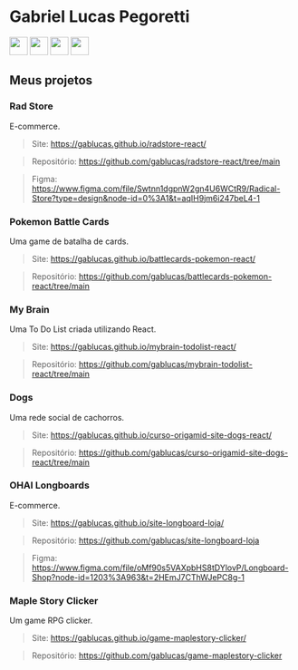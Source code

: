 # Gabriel Lucas Pegoretti

<div>
  <img width='32' src="https://cdn.jsdelivr.net/gh/devicons/devicon/icons/html5/html5-original.svg" /> 
  <img width='32' src="https://cdn.jsdelivr.net/gh/devicons/devicon/icons/css3/css3-original.svg" />
  <img width='32' src="https://cdn.jsdelivr.net/gh/devicons/devicon/icons/javascript/javascript-original.svg" />
  <img width='32' src="https://cdn.jsdelivr.net/gh/devicons/devicon/icons/react/react-original.svg" />
</div>

## Meus projetos

### Rad Store
E-commerce.
> Site: https://gablucas.github.io/radstore-react/

> Repositório: https://github.com/gablucas/radstore-react/tree/main

> Figma: https://www.figma.com/file/Swtnn1dgpnW2gn4U6WCtR9/Radical-Store?type=design&node-id=0%3A1&t=aqIH9jm6i247beL4-1

### Pokemon Battle Cards
Uma game de batalha de cards.
> Site: https://gablucas.github.io/battlecards-pokemon-react/

> Repositório: https://github.com/gablucas/battlecards-pokemon-react/tree/main

### My Brain
Uma To Do List criada utilizando React.
> Site: https://gablucas.github.io/mybrain-todolist-react/

> Repositório: https://github.com/gablucas/mybrain-todolist-react/tree/main

### Dogs
Uma rede social de cachorros.
> Site: https://gablucas.github.io/curso-origamid-site-dogs-react/

> Repositório: https://github.com/gablucas/curso-origamid-site-dogs-react/tree/main

### OHAI Longboards
E-commerce.
> Site: https://gablucas.github.io/site-longboard-loja/

> Repositório: https://github.com/gablucas/site-longboard-loja

> Figma: https://www.figma.com/file/oMf90s5VAXpbHS8tDYlovP/Longboard-Shop?node-id=1203%3A963&t=2HEmJ7CThWJePC8g-1


### Maple Story Clicker
Um game RPG clicker.
> Site: https://gablucas.github.io/game-maplestory-clicker/

> Repositório: https://github.com/gablucas/game-maplestory-clicker



          
          
